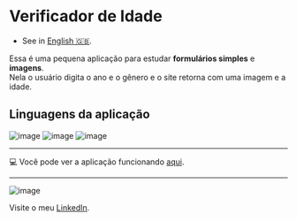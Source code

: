 # **Verificador de Idade**

- See in [English 🇬🇧](./README-en-US.md).

 Essa é uma pequena aplicação para estudar **formulários simples** e **imagens**.  
 Nela o usuário digita o ano e o gênero e o site retorna com uma imagem e a idade.
 
 ## Linguagens da aplicação
 
 ![image](https://img.shields.io/badge/JavaScript-F7DF1E?style=for-the-badge&logo=javascript&logoColor=black) 
 ![image](https://img.shields.io/badge/HTML5-E34F26?style=for-the-badge&logo=html5&logoColor=white)
  ![image](https://img.shields.io/badge/CSS3-1572B6?style=for-the-badge&logo=css3&logoColor=white)
   

***
:computer: Você pode ver a aplicação funcionando [aqui](https://nathanfirmo.github.io/exercicios/1-iniciante/verificador-de-idade/).

 ***
 ![image](https://img.shields.io/badge/LinkedIn-0077B5?style=for-the-badge&logo=linkedin&logoColor=white) 
 
 Visite o meu [LinkedIn](https://www.linkedin.com/in/nathan-de-souza-silva-firmo/). 

